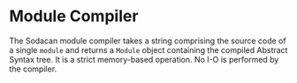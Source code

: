 # Module Compiler
The Sodacan module compiler takes a string comprising the source code of a single `module` and returns a `Module` object containing the compiled Abstract Syntax tree. It is a strict memory-based operation. No I-O is performed by the compiler.

